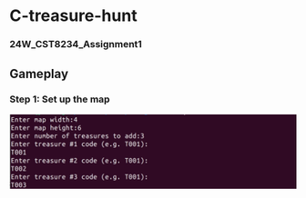 ﻿# C-treasure-hunt
### 24W_CST8234_Assignment1

## Gameplay

### Step 1: Set up the map
![image](https://raw.githubusercontent.com/slf70502991/C-treasure-hunt/main/img/Set%20up%20the%20map.png)
